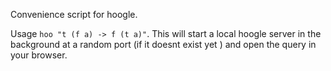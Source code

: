 Convenience script for hoogle.

Usage `hoo "t (f a) -> f (t a)"`. This will start a local hoogle server in the background at a random port (if it doesnt exist yet ) and open the query in your browser.
